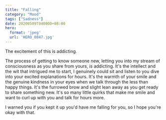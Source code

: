 ```yaml
---
title: "Falling"
category: "Mood"
tags: ["Sadness"]
date: 20200509T040000+08:00
hero:
  format: 'jpeg'
  url: 'HERO_0047.jpg'
---
```

The excitement of this is addicting.

The process of getting to know someone new, letting you into my stream of consciousness as you share from yours, is addicting. It's the intellect and the wit that intrigued me to start, I genuinely could sit and listen to you dive into your excited explanations for hours. It's the warmth of your smile and the genuine kindness in your eyes when we talk through the less than happy things. It's the furrowed brow and slight lean away as you get ready to share something new. It's so many little quirks that make me smile and want to curl up with you and talk for hours more.

I warned you if you kept it up you'd have me falling for you, so I hope you're okay with that.
